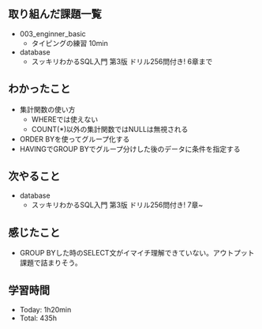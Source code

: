 ## 取り組んだ課題一覧
- 003_enginner_basic
  - タイピングの練習 10min
- database
  - スッキリわかるSQL入門 第3版 ドリル256問付き! 6章まで
## わかったこと
- 集計関数の使い方
  - WHEREでは使えない
  - COUNT(*)以外の集計関数ではNULLは無視される
- ORDER BYを使ってグループ化する
- HAVINGでGROUP BYでグループ分けした後のデータに条件を指定する
## 次やること
- database
  - スッキリわかるSQL入門 第3版 ドリル256問付き! 7章~
## 感じたこと
- GROUP BYした時のSELECT文がイマイチ理解できていない。アウトプット課題で詰まりそう。
## 学習時間
- Today: 1h20min
- Total: 435h